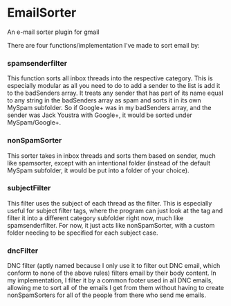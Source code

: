 EmailSorter
===========

An e-mail sorter plugin for gmail

There are four functions/implementation I've made to sort email by:

### spamsenderfilter
  This function sorts all inbox threads into the respective category. This is especially modular as all you need to do to add a sender to the list is add it to the badSenders array. It treats any sender that has part of its name equal to any string in the badSenders array as spam and sorts it in its own MySpam subfolder.
  So if Google+ was in my badSenders array, and the sender was Jack Youstra with Google+, it would be sorted under MySpam/Google+.

### nonSpamSorter
  This sorter takes in inbox threads and sorts them based on sender, much like spamsorter, except with an intentional folder (instead of the default MySpam subfolder, it would be put into a folder of your choice).
  
### subjectFilter
  This filter uses the subject of each thread as the filter. This is especially useful for subject filter tags, where the program can just look at the tag and filter it into a different category subfolder right now, much like spamsenderfilter. For now, it just acts like nonSpamSorter, with a custom folder needing to be specified for each subject case.
  
### dncFilter
  DNC filter (aptly named because I only use it to filter out DNC email, which conform to none of the above rules) filters email by their body content. In my implementation, I filter it by a common footer used in all DNC emails, allowing me to sort all of the emails I get from them without having to create nonSpamSorters for all of the people from there who send me emails.

